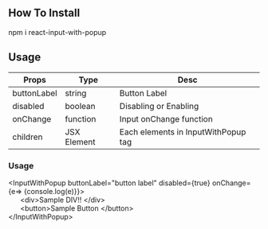 

## How To Install
npm i react-input-with-popup

## Usage

Props | Type | Desc
------------ | ---------|----
buttonLabel | string | Button Label
disabled | boolean | Disabling or Enabling
onChange | function | Input onChange function 
children | JSX Element | Each elements in InputWithPopup tag


### Usage
\<InputWithPopup buttonLabel="button label" disabled={true} onChange={e=> {console.log(e)}}>  
   &nbsp;&nbsp;&nbsp;&nbsp;&nbsp;&nbsp;\<div>Sample DIV!! \</div>  
    &nbsp;&nbsp;&nbsp;&nbsp;&nbsp;&nbsp;\<button>Sample Button \</button>   
\</InputWithPopup>  